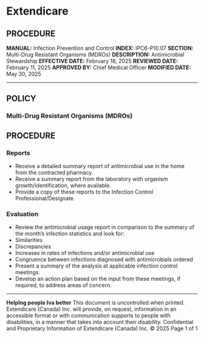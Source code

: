 # Extendicare

## PROCEDURE

**MANUAL:** Infection Prevention and Control
**INDEX:** IPC6-P10.07
**SECTION:** Multi-Drug Resistant Organisms (MDROs)
**DESCRIPTION:** Antimicrobial Stewardship
**EFFECTIVE DATE:** February 18, 2025
**REVIEWED DATE:** February 11, 2025
**APPROVED BY:** Chief Medical Officer
**MODIFIED DATE:** May 30, 2025

----

## POLICY

### Multi-Drug Resistant Organisms (MDROs)

## PROCEDURE

### Reports
- Receive a detailed summary report of antimicrobial use in the home from the contracted pharmacy.
- Receive a summary report from the laboratory with organism growth/identification, where available.
- Provide a copy of these reports to the Infection Control Professional/Designate.

### Evaluation
- Review the antimicrobial usage report in comparison to the summary of the month’s infection statistics and look for:
- Similarities
- Discrepancies
- Increases in rates of infections and/or antimicrobial use
- Congruence between infections diagnosed with antimicrobials ordered
- Present a summary of the analysis at applicable infection control meetings.
- Develop an action plan based on the input from these meetings, if required, to address areas of concern.

----

**Helplng people Iva better**
This document is uncontrolled when printed.
Extendicare (Canada) Inc. will provide, on request, information in an accessible format or with communication supports to people with disabilities, in a manner that takes into account their disability. Confidential and Proprietary Information of Extendicare (Canada) Inc. © 2025
Page 1 of 1
